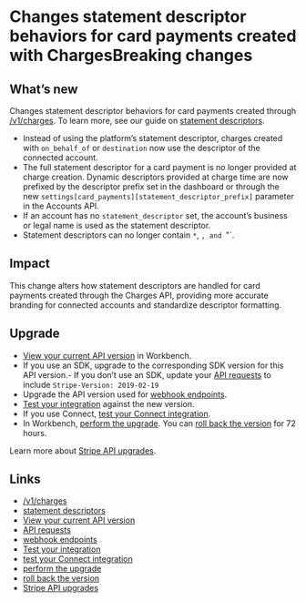 # Changes statement descriptor behaviors for card payments created with ChargesBreaking changes

## What’s new

Changes statement descriptor behaviors for card payments created through
[/v1/charges](https://docs.stripe.com/api/charges/create). To learn more, see
our guide on [statement
descriptors](https://docs.stripe.com/payments/charges-api#dynamic-statement-descriptor).

- Instead of using the platform’s statement descriptor, charges created with
`on_behalf_of` or `destination` now use the descriptor of the connected account.
- The full statement descriptor for a card payment is no longer provided at
charge creation. Dynamic descriptors provided at charge time are now prefixed by
the descriptor prefix set in the dashboard or through the new
`settings[card_payments][statement_descriptor_prefix]` parameter in the Accounts
API.
- If an account has no `statement_descriptor` set, the account’s business or
legal name is used as the statement descriptor.
- Statement descriptors can no longer contain `*`, `, and `"`.

## Impact

This change alters how statement descriptors are handled for card payments
created through the Charges API, providing more accurate branding for connected
accounts and standardize descriptor formatting.

## Upgrade

- [View your current API
version](https://docs.stripe.com/upgrades#view-your-api-version-and-the-latest-available-upgrade-in-workbench)
in Workbench.
- If you use an SDK, upgrade to the corresponding SDK version for this API
version.- If you don’t use an SDK, update your [API
requests](https://docs.stripe.com/api/versioning) to include `Stripe-Version:
2019-02-19`
- Upgrade the API version used for [webhook
endpoints](https://docs.stripe.com/webhooks/versioning).
- [Test your integration](https://docs.stripe.com/testing) against the new
version.
- If you use Connect, [test your Connect
integration](https://docs.stripe.com/connect/testing).
- In Workbench, [perform the
upgrade](https://docs.stripe.com/upgrades#perform-the-upgrade). You can [roll
back the version](https://docs.stripe.com/upgrades#roll-back-your-api-version)
for 72 hours.

Learn more about [Stripe API upgrades](https://docs.stripe.com/upgrades).

## Links

- [/v1/charges](https://docs.stripe.com/api/charges/create)
- [statement
descriptors](https://docs.stripe.com/payments/charges-api#dynamic-statement-descriptor)
- [View your current API
version](https://docs.stripe.com/upgrades#view-your-api-version-and-the-latest-available-upgrade-in-workbench)
- [API requests](https://docs.stripe.com/api/versioning)
- [webhook endpoints](https://docs.stripe.com/webhooks/versioning)
- [Test your integration](https://docs.stripe.com/testing)
- [test your Connect integration](https://docs.stripe.com/connect/testing)
- [perform the upgrade](https://docs.stripe.com/upgrades#perform-the-upgrade)
- [roll back the
version](https://docs.stripe.com/upgrades#roll-back-your-api-version)
- [Stripe API upgrades](https://docs.stripe.com/upgrades)